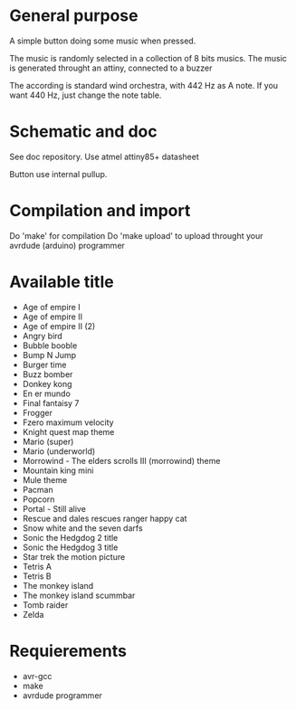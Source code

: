# General purpose
A simple button doing some music when pressed.

The music is randomly selected in a collection of 8 bits musics.
The music is generated throught an attiny, connected to a buzzer

The according is standard wind orchestra, with 442 Hz as A note.
If you want 440 Hz, just change the note table.

# Schematic and doc
See doc repository.
Use atmel attiny85+ datasheet

Button use internal pullup.

# Compilation and import
Do 'make' for compilation
Do 'make upload' to upload throught your avrdude (arduino) programmer

# Available title
- Age of empire I
- Age of empire II
- Age of empire II (2)
- Angry bird
- Bubble booble
- Bump N Jump
- Burger time
- Buzz bomber
- Donkey kong
- En er mundo
- Final fantaisy 7
- Frogger
- Fzero maximum velocity
- Knight quest map theme
- Mario (super)
- Mario (underworld)
- Morrowind - The elders scrolls III (morrowind) theme
- Mountain king mini
- Mule theme
- Pacman
- Popcorn
- Portal - Still alive
- Rescue and dales rescues ranger happy cat
- Snow white and the seven darfs
- Sonic the Hedgdog 2 title
- Sonic the Hedgdog 3 title
- Star trek the motion picture
- Tetris A
- Tetris B
- The monkey island
- The monkey island scummbar
- Tomb raider
- Zelda

# Requierements
- avr-gcc
- make
- avrdude programmer

